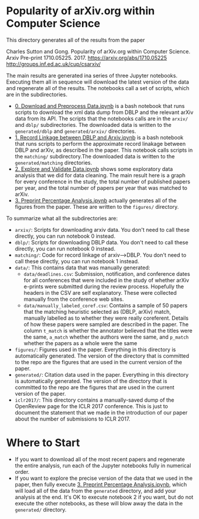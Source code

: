 # Popularity of arXiv.org within Computer Science

This directory generates all of the results from the paper 

  Charles Sutton and Gong. Popularity of arXiv.org within Computer Science.
  Arxiv Pre-print 1710.05225. 2017.
  https://arxiv.org/abs/1710.05225
  http://groups.inf.ed.ac.uk/cup/csarxiv/

The main results are generated ina series of three Jupyter notebooks. Executing them all in sequence will download the latest version of the data
and regenerate all of the results. The notebooks call a set of scripts, which are in the subdirectories.

 * [0. Download and Preprocess Data.ipynb](https://github.com/casutton/cs-arxiv-popularity-code/blob/master/0.%20Download%20and%20Preprocess%20Data.ipynb)
 is a bash notebook that runs scripts to download the xml data dump from DBLP and the relevant arXiv data from its API. The scripts that the notebooks calls
 are in the `arxiv/` and `dblp/` subdirectories. The downloaded data is written to the `generated/dblp` and `generated/arxiv/` directories.
 * [1. Record Linkage between DBLP and Arxiv.ipynb](https://github.com/casutton/cs-arxiv-popularity-code/blob/master/1.%20Record%20Linkage%20between%20DBLP%20and%20Arxiv.ipynb)
 is a bash notebook that runs scripts to perform the approximate record linakage between DBLP and arXiv, as described in the paper. This notebook calls scripts
 in the `matching/` subdirectory.The downloaded data is written to the `generated/matching` directories.
 * [2. Explore and Validate Data.ipynb](https://github.com/casutton/cs-arxiv-popularity-code/blob/master/2.%20Explore%20and%20Validate%20Data.ipynb) shows some exploratory data analysis
 that we did for data cleaning. The main result here is a graph for every conference in the study, the total number of published papers per year,
 and the total number of papers per year that was matched to arXiv.
 * [3. Preprint Percentage Analysis.ipynb](https://github.com/casutton/cs-arxiv-popularity-code/blob/master/3.%20Preprint%20Percentage%20Analysis.ipynb) actually generates all
 of the figures from the paper. These are written to the `figures/` directory.
 
To summarize what all the subdirectories are:

* `arxiv/`: Scripts for downloading arxiv data. You don't need to call these directly, you can run notebook 0 instead.
* `dblp/`: Scripts for downloading DBLP data. You don't need to call these directly, you can run notebook 0 instead.
* `matching/`: Code for record linkage of arxiv-->DBLP. You don't need to call these directly, you can run notebook 1 instead.
* `data/`: This contains data that was manually generated:
   * `data/deadlines.csv`: Submission, notification, and conference dates for all conferences that were included in the study of whether arXiv e-prints were
   submitted during the review process. Hopefully the headers in the CSV are self explanatory. These were collected manually from the conference web sites.
   * `data/manually_labeled_coref.csv`: Contains a sample of 50 papers that the matching heuristic selected as (DBLP, arXiv) match, manually labelled
   as to whether they were really coreferent. Details of how these papers were sampled are described in the paper. The column `t_match` is whether the annotator
   believed that the titles were the same, `a_match` whether the authors were the same, and `p_match` whether the papers as a whole were the same
* `figures/`: Figures used in the paper. Everything in this directory is automatically generated. The version of the directory that is committed
to the repo are the figures that are used in the current version of the paper.
* `generated/`: Citation data used in the paper. Everything in this directory is automatically generated. The version of the directory that is committed
to the repo are the figures that are used in the current version of the paper.
* `iclr2017/`: This directory contains a manually-saved dump of the OpenReview page for the ICLR 2017 conference. This is just to document the statement that we made in the introduction of our paper about the number of submissions to ICLR 2017.

# Where to Start

* If you want to download all of the most recent papers and regenerate the entire analysis, run each of the Jupyter notebooks fully in numerical order.
* If you want to explore the precise version of the data that we used in the paper, then fully execute [3. Preprint Percentage Analysis.ipynb](https://github.com/casutton/cs-arxiv-popularity-code/blob/master/3.%20Preprint%20Percentage%20Analysis.ipynb),
which will load all of the data from the `generated` directory, and add your analysis at the end. It's OK to execute notebook 2 if you want, but do not execute the other notebooks, as these will blow away the data in the `generated/` directory.
